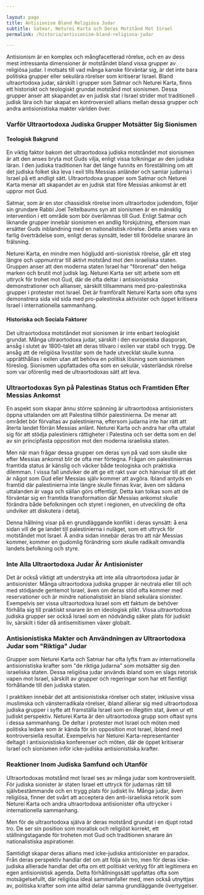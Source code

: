 ```yaml
---

layout: page  
title: Antisionism Bland Religiösa Judar
subtitle: Satmar, Neturei Karta och Deras Motstånd Mot Israel
permalink: /historia/antisionism-bland-religiosa-judar

---
```


Antisionism är en komplex och mångfacetterad rörelse, och en av dess mest intressanta dimensioner är motståndet bland vissa grupper av religiösa judar. I motsats till vad många kanske förväntar sig, är det inte bara politiska grupper eller sekulära rörelser som kritiserar Israel. Bland ultraortodoxa judar, särskilt i grupper som Satmar och Neturei Karta, finns ett historiskt och teologiskt grundat motstånd mot sionismen. Dessa grupper anser att skapandet av en judisk stat i Israel strider mot traditionell judisk lära och har skapat en kontroversiell allians mellan dessa grupper och andra antisionistiska makter världen över.

### Varför Ultraortodoxa Judiska Grupper Motsätter Sig Sionismen

#### Teologisk Bakgrund

En viktig faktor bakom det ultraortodoxa judiska motståndet mot sionismen är att den anses bryta mot Guds vilja, enligt vissa tolkningar av den judiska läran. I den judiska traditionen har det länge funnits en föreställning om att det judiska folket ska leva i exil tills Messias anländer och samlar judarna i Israel på ett andligt sätt. Ultraortodoxa grupper som Satmar och Neturei Karta menar att skapandet av en judisk stat före Messias ankomst är ett uppror mot Gud.

Satmar, som är en stor chassidisk rörelse inom ultraortodox judendom, följer sin grundare Rabbi Joel Teitelbaums syn att sionismen är en mänsklig intervention i ett område som bör överlämnas till Gud. Enligt Satmar och liknande grupper innebär sionismen en andlig förskjutning, eftersom man ersätter Guds inblandning med en nationalistisk rörelse. Detta anses vara en farlig överträdelse som, enligt deras synsätt, leder till förödelse snarare än frälsning.

Neturei Karta, en mindre men högljudd anti-sionistisk rörelse, går ett steg längre och uppmuntrar till aktivt motstånd mot den israeliska staten. Gruppen anser att den moderna staten Israel har "förorenat" den heliga marken och brutit mot judisk lag. Neturei Karta ser sitt arbete som ett uttryck för trohet mot Gud, där de ofta deltar i antisionistiska demonstrationer och allianser, särskilt tillsammans med pro-palestinska grupper i protester mot Israel. Det är framförallt Neturei Karta som ofta syns demonstrera sida vid sida med pro-palestinska aktivister och öppet kritisera Israel i internationella sammanhang.

#### Historiska och Sociala Faktorer

Det ultraortodoxa motståndet mot sionismen är inte enbart teologiskt grundat. Många ultraortodoxa judar, särskilt i den europeiska diasporan, ansåg i slutet av 1800-talet att deras tillvaro i exilen var stabil och trygg. De ansåg att de religiösa livsstilar som de hade utvecklat skulle kunna upprätthållas i exilen utan att behöva en politisk lösning som sionismen föreslog. Sionismen uppfattades ofta som en sekulär, västerländsk rörelse som var oförenlig med de ultraortodoxas sätt att leva.

### Ultraortodoxas Syn på Palestinas Status och Framtiden Efter Messias Ankomst

En aspekt som skapar ännu större spänning är ultraortodoxa antisionisters öppna uttalanden om att Palestina tillhör palestinierna. De menar att området bör förvaltas av palestinierna, eftersom judarna inte har rätt att återta landet förrän Messias anlänt. Neturei Karta och andra har ofta uttalat sig för att stödja palestiniers rättigheter i Palestina och ser detta som en del av sin principfasta opposition mot den moderna israeliska staten.

Men när man frågar dessa grupper om deras syn på vad som skulle ske efter Messias ankomst blir de ofta mer förtegna. Frågan om palestiniernas framtida status är känslig och väcker både teologiska och praktiska dilemman. I vissa fall undviker de att ge ett rakt svar och hänvisar till att det är något som Gud eller Messias själv kommer att avgöra. Ibland antyds en framtid där palestinierna inte längre skulle finnas kvar, även om sådana uttalanden är vaga och sällan görs offentligt. Detta kan tolkas som att de förväntar sig en framtida transformation där Messias ankomst skulle förändra både befolkningen och styret i regionen, en utveckling de ofta undviker att diskutera i detalj.

Denna hållning visar på en grundläggande konflikt i deras synsätt: å ena sidan vill de ge landet till palestinierna i nuläget, som ett uttryck för motståndet mot Israel. Å andra sidan innebär deras tro att när Messias kommer, kommer en gudomlig förändring som skulle radikalt omvandla landets befolkning och styre.

### Inte Alla Ultraortodoxa Judar Är Antisionister

Det är också viktigt att understryka att inte alla ultraortodoxa judar är antisionister. Många ultraortodoxa judiska grupper är neutrala eller till och med stödjande gentemot Israel, även om deras stöd ofta kommer med reservationer och är mindre nationalistiskt än bland sekulära sionister. Exempelvis ser vissa ultraortodoxa Israel som ett faktum de behöver förhålla sig till praktiskt snarare än en ideologisk plikt. Vissa ultraortodoxa judiska grupper ser också Israel som en nödvändig säker plats för judiskt liv, särskilt i tider då antisemitismen växer globalt.

### Antisionistiska Makter och Användningen av Ultraortodoxa Judar som "Riktiga" Judar

Grupper som Neturei Karta och Satmar har ofta lyfts fram av internationella antisionistiska krafter som "de riktiga judarna" som motsätter sig den israeliska staten. Dessa religiösa judar används ibland som en slags retorisk vapen mot Israel, särskilt av grupper och regeringar som har ett fientligt förhållande till den judiska staten.

I praktiken innebär det att antisionistiska rörelser och stater, inklusive vissa muslimska och vänsterradikala rörelser, ibland allierar sig med ultraortodoxa judiska grupper i syfte att framställa Israel som en illegitim stat, även ur ett judiskt perspektiv. Neturei Karta är den ultraortodoxa grupp som oftast syns i dessa sammanhang. De deltar i protester mot Israel och möten med politiska ledare som är kända för sin opposition mot Israel, ibland med kontroversiella resultat. Exempelvis har Neturei Karta-representanter deltagit i antisionistiska konferenser och möten, där de öppet kritiserar Israel och sionismen inför icke-judiska antisionistiska krafter.

### Reaktioner Inom Judiska Samfund och Utanför

Ultraortodoxas motstånd mot Israel ses av många judar som kontroversiellt. För judiska sionister är staten Israel ett uttryck för judarnas rätt till självbestämmande och en trygg plats för judiskt liv. Många judar, även religiösa, finner det svårt att acceptera den anti-israeliska retorik som Neturei Karta och andra ultraortodoxa antisionister ofta uttrycker i internationella sammanhang.

Men för de ultraortodoxa själva är deras motstånd grundat i en djupt rotad tro. De ser sin position som moralisk och religiöst korrekt, ett ställningstagande för troheten mot Gud och traditionen snarare än nationalistiska aspirationer. 

Samtidigt skapar deras allians med icke-judiska antisionister en paradox. Från deras perspektiv handlar det om att följa sin tro, men för deras icke-judiska allierade handlar det ofta om ett politiskt verktyg för att legitimera en egen antisionistisk agenda. Detta förhållningssätt uppfattas ofta som motsägelsefullt, där religiösa ideal sammanfaller med, men också utnyttjas av, politiska krafter som inte alltid delar samma grundläggande övertygelser.